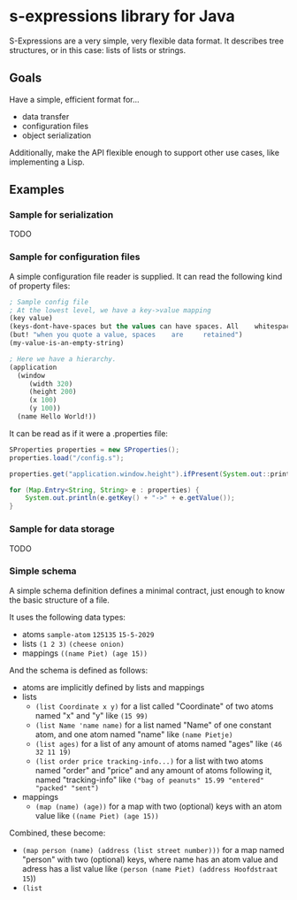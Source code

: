 # s-expressions library for Java

S-Expressions are a very simple, very flexible data format.
It describes tree structures, or in this case: lists of lists or strings.

## Goals

Have a simple, efficient format for...

* data transfer
* configuration files
* object serialization

Additionally, make the API flexible enough to support other use cases, like implementing a Lisp.

## Examples

### Sample for serialization

TODO

### Sample for configuration files

A simple configuration file reader is supplied.
It can read the following kind of property files:

```lisp
; Sample config file
; At the lowest level, we have a key->value mapping
(key value)
(keys-dont-have-spaces but the values can have spaces. All    whitespace    is turned into a single space.)
(but! "when you quote a value, spaces    are     retained")
(my-value-is-an-empty-string)

; Here we have a hierarchy.
(application
  (window
     (width 320)
     (height 200)
     (x 100)
     (y 100))
  (name Hello World!))
```

It can be read as if it were a .properties file:

```java
SProperties properties = new SProperties();
properties.load("/config.s");

properties.get("application.window.height").ifPresent(System.out::println);

for (Map.Entry<String, String> e : properties) {
    System.out.println(e.getKey() + "->" + e.getValue());
}
```

### Sample for data storage

TODO

### Simple schema

A simple schema definition defines a minimal contract,
just enough to know the basic structure of a file. 

It uses the following data types:

- atoms `sample-atom` `125135` `15-5-2029`
- lists `(1 2 3)` `(cheese onion)`
- mappings `((name Piet) (age 15))`

And the schema is defined as follows:

- atoms are implicitly defined by lists and mappings
- lists
  - `(list Coordinate x y)` for a list called "Coordinate" of two atoms named "x" and "y" like `(15 99)`
  - `(list Name 'name name)` for a list named "Name" of one constant atom, and one atom named "name" like `(name Pietje)`   
  - `(list ages)` for a list of any amount of atoms named "ages" like `(46 32 11 19)`
  - `(list order price tracking-info...)`  for a list with two atoms named "order" and "price" and any amount of atoms following it, named "tracking-info" like `("bag of peanuts" 15.99 "entered" "packed" "sent")`
- mappings
  - `(map (name) (age))` for a map with two (optional) keys with an atom value like `((name Piet) (age 15))`

Combined, these become:

- `(map person (name) (address (list street number)))` for a map named "person" with two (optional) keys, where name has an atom value and adress has a list value like `(person (name Piet) (address Hoofdstraat 15`))
- `(list `